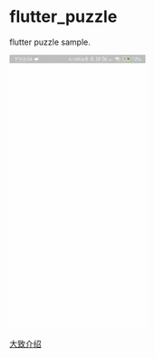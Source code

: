 # flutter_puzzle

flutter puzzle sample.

![Flutter UIKit](img/demo.gif)

[大致介绍](https://www.jianshu.com/p/8a2b6b2ae13c)